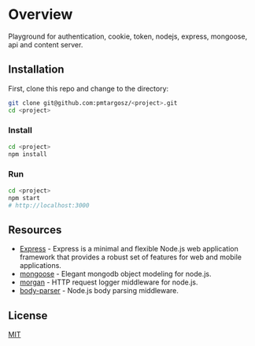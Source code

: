 # Overview

Playground for authentication, cookie, token, nodejs, express, mongoose, api and content server.

## Installation

First, clone this repo and change to the directory:

```bash
git clone git@github.com:pmtargosz/<project>.git
cd <project>
```

### Install

```bash
cd <project>
npm install
```

### Run

```bash
cd <project>
npm start
# http://localhost:3000
```

## Resources

- [Express](https://expressjs.com/) - Express is a minimal and flexible Node.js web application framework that provides a robust set of features for web and mobile applications.
- [mongoose](https://mongoosejs.com/) - Elegant mongodb object modeling for node.js.
- [morgan](https://github.com/expressjs/morgan) - HTTP request logger middleware for node.js.
- [body-parser](https://www.npmjs.com/package/body-parser) - Node.js body parsing middleware.

## License

[MIT](https://opensource.org/licenses/MIT)
